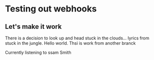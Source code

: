 # Testing out webhooks
## Let's make it work
There is a decision to look up and head stuck in the clouds... lyrics from stuck in the jungle.
Hello world.
Thsi is work from another branck

Currently listening to ssam Smith